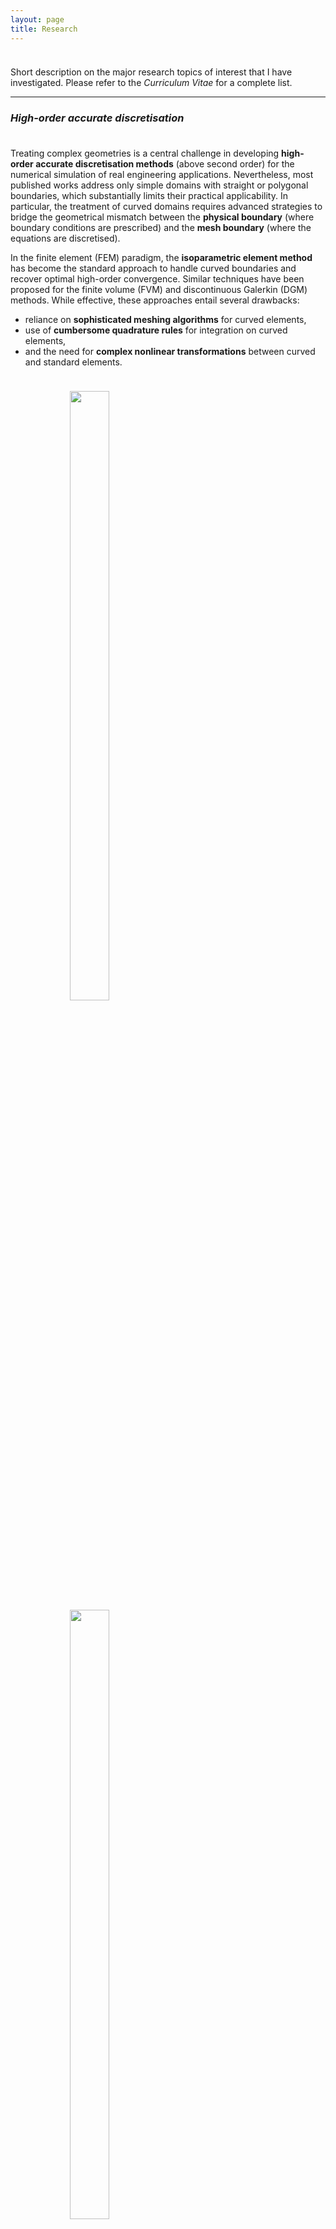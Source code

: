 ```yaml
---
layout: page
title: Research
---
```


<p style="margin-bottom:1cm;"></p>

<div class="message">
  Short description on the major research topics of interest that I have investigated. Please refer to the <i>Curriculum Vitae</i> for a complete list.
</div>

---

### _High-order accurate discretisation_

<p style="margin-bottom:1cm;"></p>

Treating complex geometries is a central challenge in developing **high-order accurate discretisation methods** (above second order) for the numerical simulation of real engineering applications. Nevertheless, most published works address only simple domains with straight or polygonal boundaries, which substantially limits their practical applicability. In particular, the treatment of curved domains requires advanced strategies to bridge the geometrical mismatch between the **physical boundary** (where boundary conditions are prescribed) and the **mesh boundary** (where the equations are discretised).

In the finite element (FEM) paradigm, the **isoparametric element method** has become the standard approach to handle curved boundaries and recover optimal high-order convergence. Similar techniques have been proposed for the finite volume (FVM) and discontinuous Galerkin (DGM) methods. While effective, these approaches entail several drawbacks:

- reliance on **sophisticated meshing algorithms** for curved elements,
- use of **cumbersome quadrature rules** for integration on curved elements,
- and the need for **complex nonlinear transformations** between curved and standard elements.

<p style="margin-bottom:1cm;"></p>

<div class="row">
  <div class="column" style="width:50%; text-align:center;">
    <img style="width:50%; display:block; margin-left:auto; margin-right:auto;" src="{{ 'public/curved_mesh.png' | relative_url }}">
  </div>
  <div class="column" style="width:50%; text-align:center;">
    <img style="width:50%; display:block; margin-left:auto; margin-right:auto;" src="{{ 'public/polygonal_mesh.png' | relative_url }}">
  </div>
</div>
<div class="row">
  <div class="column" style="width:50%; text-align:center;">
    Curved mesh element.
  </div>
  <div class="column" style="width:50%; text-align:center;">
    Linear piecewise mesh element.
  </div>
</div>

<p style="margin-bottom:1cm;"></p>

In \[[Costa et al., 2018](https://doi.org/10.1016/j.apm.2017.10.016); [Costa et al., 2019](https://doi.org/10.1002/nme.5953)], we introduced the **reconstruction for off-site data (ROD) method**, a novel strategy that achieves high-order convergence on arbitrary curved boundaries while avoiding these limitations. The ROD method transfers prescribed boundary conditions from the physical boundary to the mesh boundary using constrained polynomial reconstructions. Unknowns are defined directly on the mesh, and discretisation is performed solely on linear piecewise elements, requiring only:

- **standard meshing algorithms** for linear elements,
- and **simple quadrature rules** for integration.

Originally developed in the FVM paradigm for the 2D convection–diffusion problem with **general boundary conditions**, the ROD method achieves up to **sixth-order convergence** on unstructured meshes. The approach has since attracted considerable attention for its **simplicity**, **efficiency**, and **generality** in handling arbitrary boundary conditions. Extensions to the FDM and DGM frameworks have already been demonstrated successfully \[[Fernández-Fidalgo et al., 2020](https://doi.org/10.1016/j.cma.2019.112782); [Clain et al., 2021](https://doi.org/10.1016/j.jcp.2021.110217); [Santos et al., 2024](https://doi.org/10.1007/s10915-024-02613-2)].

<p style="margin-bottom:1cm;"></p>

<div class="row">
  <div class="column" style="width:50%; text-align:center;">
    <img style="width:60%; display:block; margin-left:auto; margin-right:auto;" src="{{ 'public/curved_domain.png' | relative_url }}">
  </div>
  <div class="column" style="width:50%; text-align:center;">
    <img style="width:60%; display:block; margin-left:auto; margin-right:auto;" src="{{ 'public/unstructured_mesh.png' | relative_url }}">
  </div>
</div>
<div class="row">
  <div class="column" style="width:50%; text-align:center;">
    Curved domain.
  </div>
  <div class="column" style="width:50%; text-align:center;">
    Unstructured mesh.
  </div>
</div>
